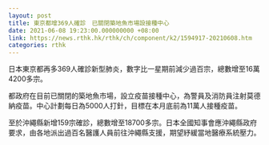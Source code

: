 ```yaml
---
layout: post
title: 東京都增369人確診　已關閉築地魚市場設接種中心
date: 2021-06-08 19:23:00.000000000 +08:00
link: https://news.rthk.hk/rthk/ch/component/k2/1594917-20210608.htm
categories: rthk
---
```


日本東京都再多369人確診新型肺炎，數字比一星期前減少過百宗，總數增至16萬4200多宗。

都政府在目前已關閉的築地魚市場，設立疫苗接種中心，為警員及消防員注射莫德納疫苗。中心計劃每日為5000人打針，目標在本月底前為11萬人接種疫苗。

至於沖繩縣新增159宗確診，總數增至18700多宗。日本全國知事會應沖繩縣政府要求，由各地派出過百名醫護人員前往沖繩縣支援，期望紓緩當地醫療系統壓力。
